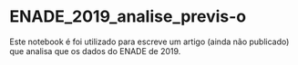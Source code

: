 # ENADE_2019_analise_previs-o
Este notebook é foi utilizado para escreve um artigo (ainda não publicado) que analisa que os dados do ENADE de 2019.

